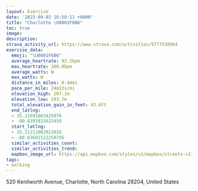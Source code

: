 ```yaml
---
layout: Exercise
date: '2023-09-03 16:58:11 +0000'
title: "Charlotte \U0001F6B6"
toc: true
image:
description:
strava_activity_url: https://www.strava.com/activities/9777530964
exercise_data:
  emoji: "\U0001F6B6"
  average_heartrate: 93.2bpm
  max_heartrate: 100.0bpm
  average_watts: W
  max_watts: W
  distance_in_miles: 0.44mi
  pace_per_mile: 24m22s/mi
  elevation_high: 207.1m
  elevation_low: 193.7m
  total_elevation_gain_in_feet: 43.6ft
  end_latlng:
  - 35.21691863425076
  - -80.8393815625459
  start_latlng:
  - 35.21211002022028
  - -80.83692122250795
  similar_activities_count:
  similar_activities_trend:
  mapbox_image_url: https://api.mapbox.com/styles/v1/mapbox/streets-v11/static/path-5+787af2-1.0(sw%7CuEnqklN%7D%40rAg%40h%40k%40v%40oAvAgAxA),pin-s-s+e5b22e(-80.83752,35.21418),pin-s-f+89ae00(-80.83932,35.215669999999996)/auto/800x800?access_token=pk.eyJ1Ijoiam9zaGJlY2ttYW4iLCJhIjoiY205eWR2aDd1MWZ6djJrbXc4a3M0bWZleiJ9.XiG9OWkNcZk2QzjJbxLB4A
tags:
- walking
---
```




520 Kenilworth Avenue, Charlotte, North Carolina 28204, United States
